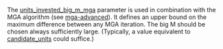 The [units\_invested\_big\_m\_mga](@ref) parameter is used in combination with the MGA algorithm (see [mga-advanced](@ref)).
It defines an upper bound on the maximum difference between any MGA iteration. The big M should be chosen always sufficiently large. (Typically, a value equivalent to
[candidate\_units](@ref) could suffice.)
